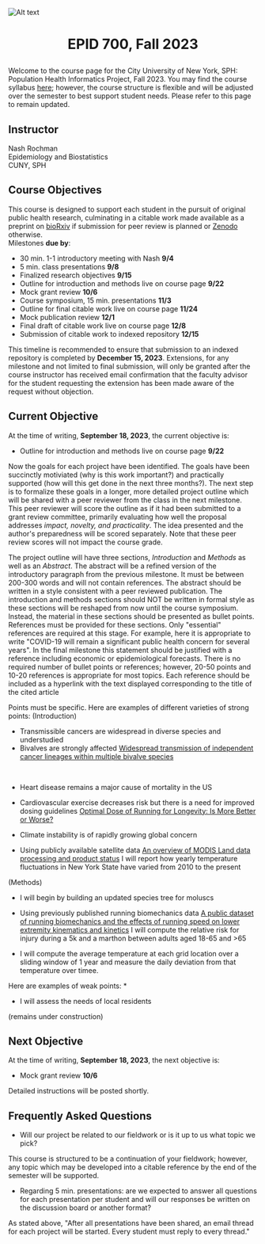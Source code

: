 ![Alt text](https://github.com/evoheal/EPID-700-Fall-2023/blob/main/CUNYbannerImage.png)
# <p align="center">EPID 700, Fall 2023</p>

Welcome to the course page for the City University of New York, SPH: Population Health Informatics Project, Fall 2023. You may find the course syllabus [here](https://github.com/evoheal/EPID-700-Fall-2023/blob/main/EPID%20700%20Syllabus%20Fall%202023.pdf); however, the course structure is flexible and will be adjusted over the semester to best support student needs. Please refer to this page to remain updated.

## Instructor
Nash Rochman<br/>
Epidemiology and Biostatistics<br/>
CUNY, SPH

## Course Objectives

This course is designed to support each student in the pursuit of original public health research, culminating in a citable work made available as a preprint on [bioRxiv](https://www.biorxiv.org/) if submission for peer review is planned or [Zenodo](https://zenodo.org/) otherwise.<br/>
Milestones **due by**:

* 30 min. 1-1 introductory meeting with Nash **9/4**
* 5 min. class presentations **9/8**
* Finalized research objectives **9/15**
* Outline for introduction and methods live on course page **9/22**
* Mock grant review **10/6**
* Course symposium, 15 min. presentations **11/3**
* Outline for final citable work live on course page **11/24**
* Mock publication review **12/1**
* Final draft of citable work live on course page **12/8**
* Submission of citable work to indexed repository **12/15**

This timeline is recommended to ensure that submission to an indexed repository is completed by **December 15, 2023**. Extensions, for any milestone and not limited to final submission, will only be granted after the course instructor has received email confirmation that the faculty advisor for the student requesting the extension has been made aware of the request without objection.

## Current Objective
At the time of writing, **September 18, 2023**, the current objective is:
* Outline for introduction and methods live on course page **9/22**

Now the goals for each project have been identified. The goals have been succinctly motiviated (why is this work important?) and practically supported (how will this get done in the next three months?). The next step is to formalize these goals in a longer, more detailed project outline which will be shared with a peer reviewer from the class in the next milestone. This peer reviewer will score the outline as if it had been submitted to a grant review committee, primarily evaluating how well the proposal addresses *impact, novelty, and practicality*. The idea presented and the author's preparedness will be scored separately. Note that these peer review scores will not impact the course grade.<br/>

The project outline will have three sections, *Introduction* and *Methods* as well as an *Abstract*. The abstract will be a refined version of the introductory paragraph from the previous milestone. It must be between 200-300 words and will not contain references. The abstract should be written in a style consistent with a peer reviewed publication. The introduction and methods sections should NOT be written in formal style as these sections will be reshaped from now until the course symposium. Instead, the material in these sections should be presented as bullet points. References must be provided for these sections. Only "essential" references are required at this stage. For example, here it is appropriate to write "COVID-19 will remain a significant public health concern for several years". In the final milestone this statement should be justified with a reference including economic or epidemiological forecasts. There is no required number of bullet points or references; however, 20-50 points and 10-20 references is appropriate for most topics. Each reference should be included as a hyperlink with the text displayed corresponding to the title of the cited article<br/>

Points must be specific. Here are examples of different varieties of strong points:
(Introduction)
* Transmissible cancers are widespread in diverse species and understudied
* Bivalves are strongly affected [Widespread transmission of independent cancer lineages within multiple bivalve species](https://www.nature.com/articles/nature18599)

 <br/>

* Heart disease remains a major cause of mortality in the US
* Cardiovascular exercise decreases risk but there is a need for improved dosing guidelines [Optimal Dose of Running for Longevity: Is More Better or Worse?](https://www.jacc.org/doi/full/10.1016/j.jacc.2014.11.022)<br/>

* Climate instability is of rapidly growing global concern
* Using publicly available satellite data [An overview of MODIS Land data processing and product status](https://www.sciencedirect.com/science/article/abs/pii/S0034425702000846) I will report how yearly temperature fluctuations in New York State have varied from 2010 to the present<br/>

(Methods)
* I will begin by building an updated species tree for moluscs<br/>

* Using previously published running biomechanics data [A public dataset of running biomechanics and the effects of running speed on lower extremity kinematics and kinetics](https://peerj.com/articles/3298/) I will compute the relative risk for injury during a 5k and a marthon between adults aged 18-65 and >65<br/>

* I will compute the average temperature at each grid location over a sliding window of 1 year and measure the daily deviation from that temperature over timee.<br/>

Here are examples of weak points:
* 
* I will assess the needs of local residents

(remains under construction)

## Next Objective
At the time of writing, **September 18, 2023**, the next objective is:
* Mock grant review **10/6**

Detailed instructions will be posted shortly.

## Frequently Asked Questions
* Will our project be related to our fieldwork or is it up to us what topic we pick?

This course is structured to be a continuation of your fieldwork; however, any topic which may be developed into a citable reference by the end of the semester will be supported.

* Regarding 5 min. presentations: are we expected to answer all questions for each presentation per student and will our responses be written on the discussion board or another format?

As stated above, "After all presentations have been shared, an email thread for each project will be started. Every student must reply to every thread."
